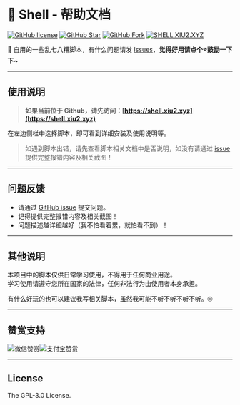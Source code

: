 # 📖 Shell - 帮助文档

[![GitHub license](https://img.shields.io/github/license/XIU2/Shell.svg?style=flat-square&color=3ba675&logo=github)](https://github.com/XIU2/Shell/)
[![GitHub Star](https://img.shields.io/github/stars/XIU2/Shell.svg?style=flat-square&label=Star&color=3ba675&logo=github)](https://github.com/XIU2/Shell/)
[![GitHub Fork](https://img.shields.io/github/forks/XIU2/Shell.svg?style=flat-square&label=Fork&color=3ba675&logo=github)](https://github.com/XIU2/Shell/)
[![SHELL.XIU2.XYZ](https://img.shields.io/static/v1?label=%20&message=SHELL.XIU2.XYZ&style=flat-square&labelColor=42B983&color=3ba675&logo=data:image/png;base64,iVBORw0KGgoAAAANSUhEUgAAABAAAAAQCAYAAAAf8/9hAAAAUElEQVR42mN02tn8n4ECwEg1A/a61eBUtOHxGTh78vUdNDYAm+JcTY+hZAA2vwfImmDIOe9qobIBMIDNuchiMMOGiAHY/E5SGJBlAKmAYgMA9YZy4TweQEoAAAAASUVORK5CYII=)](https://shell.xiu2.xyz)

🔧 自用的一些乱七八糟脚本，有什么问题请发 [Issues](https://github.com/XIU2/Shell/issues/new/choose)，**觉得好用请点个⭐鼓励一下下~**  

****

## 使用说明

> **如果当前位于 Github，请先访问：[https://shell.xiu2.xyz](https://shell.xiu2.xyz)**  

在左边侧栏中选择脚本，即可看到详细安装及使用说明等。

> 如遇到脚本出错，请先查看脚本相关文档中是否说明，如没有请通过 [issue](https://github.com/XIU2/Shell/issues/new/choose) 提供完整报错内容及相关截图！  

****

## 问题反馈

- 请通过 [GitHub issue](https://github.com/XIU2/Shell/issues) 提交问题。  
- 记得提供完整报错内容及相关截图！
- 问题描述越详细越好（我不怕看着累，就怕看不到）！  

****

## 其他说明

本项目中的脚本仅供日常学习使用，不得用于任何商业用途。  
学习使用请遵守您所在国家的法律，任何非法行为由使用者本身承担。  

有什么好玩的也可以建议我写相关脚本，虽然我可能不听不听不听不听。🙄  

****

## 赞赏支持

![微信赞赏](https://cdn.dogimg.com/pic/2022/03/28/6241159b1f315.png)![支付宝赞赏](https://cdn.dogimg.com/pic/2022/03/28/6241159b19b2c.png)

****

## License

The GPL-3.0 License.  
